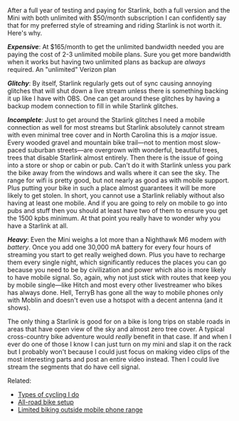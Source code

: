 After a full year of testing and paying for Starlink, both a full version and the Mini with both unlimited with $50/month subscription I can confidently say that for my preferred style of streaming and riding Starlink is not worth it. Here's why.

***Expensive***:  At $165/month to get the unlimited bandwidth needed you are paying the cost of 2-3 unlimited mobile plans. Sure you get more bandwidth when it works but having two unlimited plans as backup are _always_ required. An "unlimited" Verizon plan 

***Glitchy***: By itself, Starlink regularly gets out of sync causing annoying glitches that will shut down a live stream unless there is something backing it up like I have with OBS. One can get around these glitches by having a backup modem connection to fill in while Starlink glitches.

***Incomplete***: Just to get around the Starlink glitches I need a mobile connection as well for most streams but Starlink absolutely cannot stream with even minimal tree cover and in North Carolina this is a *major* issue. Every wooded gravel and mountain bike trail—not to mention most slow-paced suburban streets—are overgrown with wonderful, beautiful trees, trees that disable Starlink almost entirely. Then there is the issue of going into a store or shop or cabin or pub. Can't do it with Starlink unless you park the bike away from the windows and walls where it can see the sky. The range for wifi is pretty good, but not nearly as good as with mobile support. Plus putting your bike in such a place almost guarantees it will be more likely to get stolen. In short, you cannot use a Starlink reliably without also having at least one mobile. And if you are going to rely on mobile to go into pubs and stuff then you should at least have two of them to ensure you get the 1500 kpbs minimum. At that point you really have to wonder why you have a Starlink at all.

***Heavy***: Even the Mini weighs a lot more than a Nighthawk M6 modem *with battery*. Once you add one 30,000 mA battery for every four hours of streaming you start to get really weighed down. Plus you have to recharge them every single night, which significantly reduces the places you can go because you need to be by civilization and power which also is more likely to have mobile signal. So, again, why not just stick with routes that keep you by mobile single—like Hitch and most every other livestreamer who bikes has always done. Hell, TerryB has gone all the way to mobile phones only with Moblin and doesn't even use a hotspot with a decent antenna (and it shows).

The only thing a Starlink is good for on a bike is long trips on stable roads in areas that have open view of the sky and almost zero tree cover.  A typical cross-country bike adventure would *really* benefit in that case. If and when I ever do one of those I know I can just turn on my mini and slap it on the rack but I probably won't because I could just focus on making video clips of the most interesting parts and post an entire video instead. Then I could live stream the segments that do have cell signal.

Related:

* [Types of cycling I do](Types%20of%20cycling%20I%20do.md)
* [All-road bike setup](All-road%20bike%20setup.md)
* [Limited biking outside mobile phone range](Limited%20biking%20outside%20mobile%20phone%20range.md)
